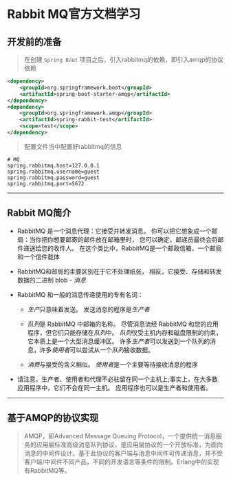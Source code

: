 # Rabbit MQ官方文档学习

## 开发前的准备

> 在创建 `Spring Boot` 项目之后，引入rabbitmq的依赖，即引入amqp的协议依赖

```xml
<dependency>
    <groupId>org.springframework.boot</groupId>
    <artifactId>spring-boot-starter-amqp</artifactId>
</dependency>
<dependency>
    <groupId>org.springframework.amqp</groupId>
    <artifactId>spring-rabbit-test</artifactId>
    <scope>test</scope>
</dependency>
```

> 配置文件当中配置好rabbitmq的信息

```properties
# MQ
spring.rabbitmq.host=127.0.0.1
spring.rabbitmq.username=guest
spring.rabbitmq.password=guest
spring.rabbitmq.port=5672
```

---

## Rabbit MQ简介

- RabbitMQ 是一个消息代理：它接受并转发消息。 你可以把它想象成一个邮局：当你把你想要邮寄的邮件放在邮箱里时， 您可以确定，邮递员最终会将邮件递送给您的收件人。 在这个类比中，RabbitMQ是一个邮政信箱，一个邮局和一个信件载体

- RabbitMQ和邮局的主要区别在于它不处理纸张， 相反，它接受、存储和转发数据的二进制 blob *- 消息*

- RabbitMQ 和一般的消息传递使用的专有名词：
  
  - *生产*只意味着发送。 发送消息的程序是*生产者*
  
  - *队列*是 RabbitMQ 中邮箱的名称。 尽管消息流经 RabbitMQ 和您的应用程序，但它们只能存储在*队列*中。 *队列*仅受主机内存和磁盘限制的约束，它本质上是一个大型消息缓冲区。 许多*生产者*可以发送到一个队列的消息，许多*使用者*可以尝试从一个*队列*接收数据。 
  
  - *消费*与接受的含义相似。 *使用者*是一个主要等待接收消息的程序

- 请注意，生产者、使用者和代理不必驻留在同一个主机上;事实上，在大多数应用程序中，它们不会在同一主机。 应用程序也可以是生产者和使用者。

---

## 基于AMQP的协议实现

> AMQP，即Advanced Message Queuing Protocol，一个提供统一消息服务的应用层标准高级消息队列协议，是应用层协议的一个开放标准，为面向消息的中间件设计。基于此协议的客户端与消息中间件可传递消息，并不受客户端/中间件不同产品，不同的开发语言等条件的限制。Erlang中的实现有RabbitMQ等。




